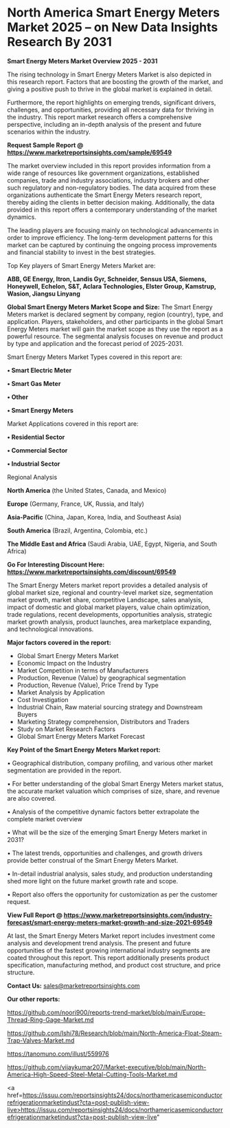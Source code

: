 # North America Smart Energy Meters Market 2025 – on New Data Insights Research By 2031

<Strong> Smart Energy Meters Market Overview 2025 - 2031</strong>

The rising technology in Smart Energy Meters Market is also depicted in this research report. Factors that are boosting the growth of the market, and giving a positive push to thrive in the global market is explained in detail.

Furthermore, the report highlights on emerging trends, significant drivers, challenges, and opportunities, providing all necessary data for thriving in the industry. This report market research offers a comprehensive perspective, including an in-depth analysis of the present and future scenarios within the industry.

<strong>Request Sample Report @ <a href=https://www.marketreportsinsights.com/sample/69549>https://www.marketreportsinsights.com/sample/69549</a></strong>

The market overview included in this report provides information from a wide range of resources like government organizations, established companies, trade and industry associations, industry brokers and other such regulatory and non-regulatory bodies. The data acquired from these organizations authenticate the Smart Energy Meters research report, thereby aiding the clients in better decision making. Additionally, the data provided in this report offers a contemporary understanding of the market dynamics.

The leading players are focusing mainly on technological advancements in order to improve efficiency. The long-term development patterns for this market can be captured by continuing the ongoing process improvements and financial stability to invest in the best strategies.

Top Key players of Smart Energy Meters Market are:

<strong>ABB, GE Energy, Itron, Landis Gyr, Schneider, Sensus USA, Siemens, Honeywell, Echelon, S&T, Aclara Technologies, Elster Group, Kamstrup, Wasion, Jiangsu Linyang</strong>

<strong><b>Global Smart Energy Meters Market Scope and Size:</b></strong>
The Smart Energy Meters market is declared segment by company, region (country), type, and application. Players, stakeholders, and other participants in the global Smart Energy Meters market will gain the market scope as they use the report as a powerful resource. The segmental analysis focuses on revenue and product by type and application and the forecast period of 2025-2031.

Smart Energy Meters Market Types covered in this report are:

<strong>• Smart Electric Meter

• Smart Gas Meter

• Other

• Smart Energy Meters</strong>

Market Applications covered in this report are:

<strong>• Residential Sector

• Commercial Sector

• Industrial Sector</strong> 

Regional Analysis

<strong>North America</strong> (the United States, Canada, and Mexico)

<strong>Europe</strong> (Germany, France, UK, Russia, and Italy)

<strong>Asia-Pacific</strong> (China, Japan, Korea, India, and Southeast Asia)

<strong>South America</strong> (Brazil, Argentina, Colombia, etc.)

<strong>The Middle East and Africa</strong> (Saudi Arabia, UAE, Egypt, Nigeria, and South Africa)

<strong>Go For Interesting Discount Here: <a href=https://www.marketreportsinsights.com/discount/69549>https://www.marketreportsinsights.com/discount/69549</a></strong>

The Smart Energy Meters market report provides a detailed analysis of global market size, regional and country-level market size, segmentation market growth, market share, competitive Landscape, sales analysis, impact of domestic and global market players, value chain optimization, trade regulations, recent developments, opportunities analysis, strategic market growth analysis, product launches, area marketplace expanding, and technological innovations.

<strong><b>Major factors covered in the report:</b></strong>
<ul>
  <li>Global Smart Energy Meters Market </li>
  <li>Economic Impact on the Industry</li>
  <li>Market Competition in terms of Manufacturers</li>
  <li>Production, Revenue (Value) by geographical segmentation</li>
  <li>Production, Revenue (Value), Price Trend by Type</li>
  <li>Market Analysis by Application</li>
  <li>Cost Investigation</li>
  <li>Industrial Chain, Raw material sourcing strategy and Downstream Buyers</li>
  <li>Marketing Strategy comprehension, Distributors and Traders</li>
  <li>Study on Market Research Factors</li>
  <li>Global Smart Energy Meters Market Forecast</li>
</ul>

<strong><b>Key Point of the Smart Energy Meters Market report:</b></strong>

• Geographical distribution, company profiling, and various other market segmentation are provided in the report.

• For better understanding of the global Smart Energy Meters market status, the accurate market valuation which comprises of size, share, and revenue are also covered.

• Analysis of the competitive dynamic factors better extrapolate the complete market overview

• What will be the size of the emerging Smart Energy Meters market in 2031?

• The latest trends, opportunities and challenges, and growth drivers provide better construal of the Smart Energy Meters Market.

• In-detail industrial analysis, sales study, and production understanding shed more light on the future market growth rate and scope.

• Report also offers the opportunity for customization as per the customer request.

<strong><b>View Full Report @ <a href=https://www.marketreportsinsights.com/industry-forecast/smart-energy-meters-market-growth-and-size-2021-69549>https://www.marketreportsinsights.com/industry-forecast/smart-energy-meters-market-growth-and-size-2021-69549</a></b></strong>


At last, the Smart Energy Meters Market report includes investment come analysis and development trend analysis. The present and future opportunities of the fastest growing international industry segments are coated throughout this report. This report additionally presents product specification, manufacturing method, and product cost structure, and price structure.

<strong>Contact Us:</strong>
sales@marketreportsinsights.com

<strong>Our other reports:</strong>

<a href=https://github.com/noori900/reports-trend-market/blob/main/Europe-Thread-Ring-Gage-Market.md>https://github.com/noori900/reports-trend-market/blob/main/Europe-Thread-Ring-Gage-Market.md</a>

<a href=https://github.com/Ishi78/Research/blob/main/North-America-Float-Steam-Trap-Valves-Market.md>https://github.com/Ishi78/Research/blob/main/North-America-Float-Steam-Trap-Valves-Market.md</a>

<a href=https://tanomuno.com/illust/559976>https://tanomuno.com/illust/559976</a>

<a href=https://github.com/vijaykumar207/Market-executive/blob/main/North-America-High-Speed-Steel-Metal-Cutting-Tools-Market.md>https://github.com/vijaykumar207/Market-executive/blob/main/North-America-High-Speed-Steel-Metal-Cutting-Tools-Market.md</a>

<a href=https://issuu.com/reportsinsights24/docs/northamericasemiconductorrefrigerationmarketindust?cta=post-publish-view-live>https://issuu.com/reportsinsights24/docs/northamericasemiconductorrefrigerationmarketindust?cta=post-publish-view-live</a>"
